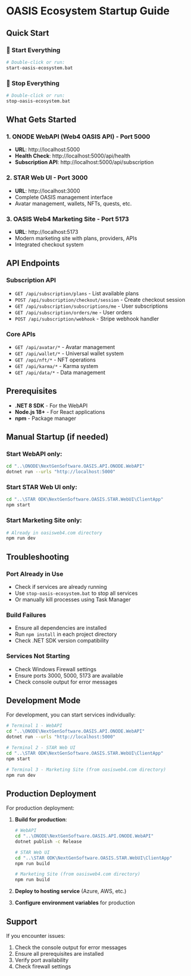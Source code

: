 # OASIS Ecosystem Startup Guide

## Quick Start

### 🚀 Start Everything
```bash
# Double-click or run:
start-oasis-ecosystem.bat
```

### 🛑 Stop Everything
```bash
# Double-click or run:
stop-oasis-ecosystem.bat
```

## What Gets Started

### 1. **ONODE WebAPI (Web4 OASIS API)** - Port 5000
- **URL**: http://localhost:5000
- **Health Check**: http://localhost:5000/api/health
- **Subscription API**: http://localhost:5000/api/subscription

### 2. **STAR Web UI** - Port 3000
- **URL**: http://localhost:3000
- Complete OASIS management interface
- Avatar management, wallets, NFTs, quests, etc.

### 3. **OASIS Web4 Marketing Site** - Port 5173
- **URL**: http://localhost:5173
- Modern marketing site with plans, providers, APIs
- Integrated checkout system

## API Endpoints

### Subscription API
- `GET /api/subscription/plans` - List available plans
- `POST /api/subscription/checkout/session` - Create checkout session
- `GET /api/subscription/subscriptions/me` - User subscriptions
- `GET /api/subscription/orders/me` - User orders
- `POST /api/subscription/webhook` - Stripe webhook handler

### Core APIs
- `GET /api/avatar/*` - Avatar management
- `GET /api/wallet/*` - Universal wallet system
- `GET /api/nft/*` - NFT operations
- `GET /api/karma/*` - Karma system
- `GET /api/data/*` - Data management

## Prerequisites

- **.NET 8 SDK** - For the WebAPI
- **Node.js 18+** - For React applications
- **npm** - Package manager

## Manual Startup (if needed)

### Start WebAPI only:
```bash
cd "..\ONODE\NextGenSoftware.OASIS.API.ONODE.WebAPI"
dotnet run --urls "http://localhost:5000"
```

### Start STAR Web UI only:
```bash
cd "..\STAR ODK\NextGenSoftware.OASIS.STAR.WebUI\ClientApp"
npm start
```

### Start Marketing Site only:
```bash
# Already in oasisweb4.com directory
npm run dev
```

## Troubleshooting

### Port Already in Use
- Check if services are already running
- Use `stop-oasis-ecosystem.bat` to stop all services
- Or manually kill processes using Task Manager

### Build Failures
- Ensure all dependencies are installed
- Run `npm install` in each project directory
- Check .NET SDK version compatibility

### Services Not Starting
- Check Windows Firewall settings
- Ensure ports 3000, 5000, 5173 are available
- Check console output for error messages

## Development Mode

For development, you can start services individually:

```bash
# Terminal 1 - WebAPI
cd "..\ONODE\NextGenSoftware.OASIS.API.ONODE.WebAPI"
dotnet run --urls "http://localhost:5000"

# Terminal 2 - STAR Web UI
cd "..\STAR ODK\NextGenSoftware.OASIS.STAR.WebUI\ClientApp"
npm start

# Terminal 3 - Marketing Site (from oasisweb4.com directory)
npm run dev
```

## Production Deployment

For production deployment:

1. **Build for production**:
   ```bash
   # WebAPI
   cd "..\ONODE\NextGenSoftware.OASIS.API.ONODE.WebAPI"
   dotnet publish -c Release
   
   # STAR Web UI
   cd "..\STAR ODK\NextGenSoftware.OASIS.STAR.WebUI\ClientApp"
   npm run build
   
   # Marketing Site (from oasisweb4.com directory)
   npm run build
   ```

2. **Deploy to hosting service** (Azure, AWS, etc.)

3. **Configure environment variables** for production

## Support

If you encounter issues:
1. Check the console output for error messages
2. Ensure all prerequisites are installed
3. Verify port availability
4. Check firewall settings

